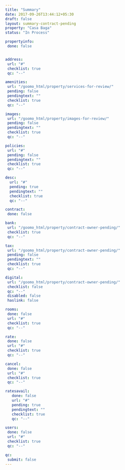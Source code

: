 ```yaml
---
title: "Summary"
date: 2017-09-26T13:44:12+05:30
draft: false
layout: summary-contract-pending
property: "Casa Baga"
status: "In Process"

propertyinfo:
 done: false


address:
 url: "#"
 checklist: true
 qc: "--"

amenities:
 url: "/goomo_html/property/services-for-review/"
 pending: false
 pendingtext: ""
 checklist: true
 qc: "--"

images:
 url: "/goomo_html/property/images-for-review/"
 pending: false
 pendingtext: ""
 checklist: true
 qc: "--"

policies:
 url: "#"
 pending: false
 pendingtext: ""
 checklist: true
 qc: "--"

desc:
  url: "#"
  pending: true
  pendingtext: ""
  checklist: true
  qc: "--"

contract:
 done: false

bank:
 url: "/goomo_html/property/contract-owner-pending/"
 checklist: true
 qc: "--"

tax:
 url: "/goomo_html/property/contract-owner-pending/"
 pending: false
 pendingtext: ""
 checklist: true
 qc: "--"

digital:
 url: "/goomo_html/property/contract-owner-pending/"
 checklist: false
 qc: "--"
 disabled: false
 haslink: false

rooms:
 done: false
 url: "#"
 checklist: true
 qc: "--"

rate:
 done: false
 url: "#"
 checklist: true
 qc: "--"

cancel:
 done: false
 url: "#"
 checklist: true
 qc: "--"

ratesavail:
   done: false
   url: "#"
   pending: true
   pendingtext: ""
   checklist: true
   qc: "--"

users:
 done: false
 url: "#"
 checklist: true
 qc: "--"

qc:
 submit: false
---
```



